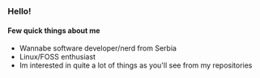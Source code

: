 ### Hello!

#### Few quick things about me
- Wannabe software developer/nerd from Serbia
- Linux/FOSS enthusiast
- Im interested in quite a lot of things as you'll see from my repositories
